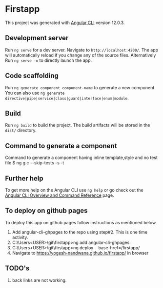 # Firstapp

This project was generated with [Angular CLI](https://github.com/angular/angular-cli) version 12.0.3.

## Development server

Run `ng serve` for a dev server. Navigate to `http://localhost:4200/`. The app will automatically reload if you change any of the source files.
Alternatively Run `ng serve -o` to directly launch the app.

## Code scaffolding

Run `ng generate component component-name` to generate a new component. You can also use `ng generate directive|pipe|service|class|guard|interface|enum|module`.

## Build

Run `ng build` to build the project. The build artifacts will be stored in the `dist/` directory.

## Command to generate a component
Command to generate a component having inline template,style and no test file
$ ng g c <component-name> --skip-tests -s -t

## Further help

To get more help on the Angular CLI use `ng help` or go check out the [Angular CLI Overview and Command Reference](https://angular.io/cli) page.

## To deploy on github pages

To deploy this app on github pages follow instructions as mentioned below.
1) Add angular-cli-ghpages to the repo using step#2. This is one time activity.
2) C:\Users\<USER>\git\firstapp>ng add angular-cli-ghpages.
3) C:\Users\<USER>\git\firstapp>ng deploy --base-href=/firstapp/
4) Navigate to https://yogesh-nandwana.github.io/firstapp/ in browser

## TODO's
1) back links are not working.